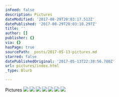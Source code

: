 ```yaml
---
inFeed: false
description: Pictures
dateModified: '2017-08-29T20:03:17.512Z'
datePublished: '2017-08-29T20:03:18.297Z'
title: ''
author: []
publisher: {}
via: {}
hasPage: true
sourcePath: _posts/2017-05-13-pictures.md
starred: false
datePublishedOriginal: '2017-05-13T22:38:56.780Z'
url: pictures/index.html
_type: Blurb

---
```

Pictures
![](https://the-grid-user-content.s3-us-west-2.amazonaws.com/c289e058-901a-46b5-9ad2-29efb434d68d.png)
![](https://the-grid-user-content.s3-us-west-2.amazonaws.com/cb736c26-4bfc-4e53-b18b-8c993e918032.png)
![](https://the-grid-user-content.s3-us-west-2.amazonaws.com/b8f37dc6-dce3-4f0c-8280-82c150ef0912.png)
![](https://s3-us-west-2.amazonaws.com/the-grid-img/p/82c5f6a2fcafc68af7ab08185652dac7639b6a92.png)
![](https://the-grid-user-content.s3-us-west-2.amazonaws.com/83f57044-7e67-474d-b1c3-f8e5f04c9b2f.png)
![](https://s3-us-west-2.amazonaws.com/the-grid-img/p/ab043ff42dd55bc2e53d2ed89dc9e1f645d392c7.png)
![](https://the-grid-user-content.s3-us-west-2.amazonaws.com/e0bf3087-8443-4a9a-b4c4-ef41b1b24773.png)